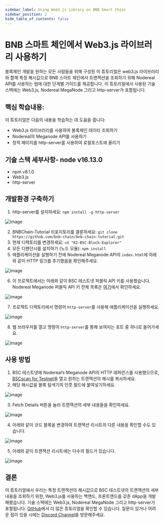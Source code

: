 ```yaml
---
sidebar_label: Using Web3.js Library on BNB Smart Chain
sidebar_position: 2
hide_table_of_contents: false
---
```


# BNB 스마트 체인에서 Web3.js 라이브러리 사용하기
블록체인 개발을 원하는 모든 사람들을 위해 구성된 이 튜토리얼은 web3.js 라이브러리와 함께 특정 해시값으로 BNB 스마트 체인에서 트랜잭션을 조회하기 위해 Nodereal API를 사용하는 법에 대한 단계별 가이드를 제공합니다. 이 튜토리얼에서 사용된 기술 스택에는 Web3.js, Nodereal MegaNode 그리고 http-server가 포함됩니다.

## 핵심 학습내용:
이 튜토리얼은 다음의 내용을 학습하는 데 도움을 줍니다:
-	Web3.js 라이브러리를 사용하여 블록체인 데이터 조회하기
-	Nodereal의 Meganode API를 사용하기
-	정적 페이지를 http-server를 사용하여 로컬호스트에 올리기

## 기술 스택 세부사항-	node v16.13.0
-	npm v8.1.0
-	Web3.js
-	http-server 

## 개발환경 구축하기
1. http-server를 설치하세요: ```npm install -g http-server```

![image](https://user-images.githubusercontent.com/93580180/177191619-12099c27-bd4e-414b-8fda-b3bdd52c5d51.png)
 
2.	BNBChain-Tutorial 리포지토리를 클론하세요: ```git clone https://github.com/bnb-chain/bnb-chain-tutorial.git```
3.	현재 디렉토리를 변경하세요: ```cd "02-BSC-Block-Explorer"```
4.	모든 디펜던시를 설치하기 (노드 모듈): ```npm install```
5.	애플리케이션을 실행하기 전에 Nodereal Meganode API의 ```index.html```에 아래와 같이 HTTP 링크를 추기했음을 확인해주세요.

![image](https://user-images.githubusercontent.com/93580180/177191680-2c9b530a-21fa-448b-bf88-e0d6558ada6a.png)

6.	이 프로젝트에서는 아래와 같이 BSC 테스트넷 퍼블릭 API 키를 사용했습니다. Nodereal Meganode 퍼블릭 API 키 전체 목록은 [여기](https://docs.nodereal.io/nodereal/meganode/meganode-api-overview/public-api-key)에서 확인하세요. 

![image](https://user-images.githubusercontent.com/93580180/177192584-f76dd7dd-ba44-461a-aac7-568703a4f78d.png)

7.	프로젝트 디렉토리에서 명령어 ```http-server```를 사용해 애플리케이션을 실행하세요.

![image](https://user-images.githubusercontent.com/93580180/177192648-29422ee0-c8d5-42ff-91e6-5db1bd4c985e.png)

8.	웹 브라우저를 열고 명령어 ```http-server```를 통해 보여지는 포트 중 하나로 들어가세요.

![image](https://user-images.githubusercontent.com/93580180/177192746-0d9953dd-d398-4e19-b630-30ed90f5e30a.png)

## 사용 방법
1.	BSC 테스트넷에 Nodereal’s Meganode API의 HTTP 레퍼런스를 사용했으므로, [BSCscan for Testnet](https://testnet.bscscan.com/)을 열고 원하는 트랜잭션의 해시를 복사하세요.
2.	해당 해시값을 블록 탐색기의 인풋 필드에 붙여넣기하세요.

![image](https://user-images.githubusercontent.com/93580180/177192831-677e01c7-c3b9-4d11-b0df-4cdb47029cb0.png)

3. Fetch Details 버튼을 눌러 트랜잭션의 세부 내용들을 확인하세요.

![image](https://user-images.githubusercontent.com/93580180/177192858-7e04af6b-980c-4e19-8fa2-4af70752fc1c.png)

4.	아래와 같이 코드 블록을 변경하여 트랜잭션 리시트의 다른 내용을 확인할 수도 있습니다.

![image](https://user-images.githubusercontent.com/93580180/177192885-67184a5e-2bf9-479d-b9ab-e00693020ee9.png)
 
5.	아래와 같이 트랜잭션 리시트에는 다수의 필드가 있습니다.

![image](https://user-images.githubusercontent.com/93580180/177192924-78c07184-8222-4f0c-9eff-bf8fb0972f12.png)


## 결론
이 튜토리얼에서 우리는 특정 트랜잭션의 해시값으로 BSC 테스트넷의 트랜잭션의 세부 내용을 조회하기 위한, Web3.js를 사용하는 백엔드, 프론트엔드를 갖춘 dApp을 개발해봤습니다. 기술 스택에는 Web3.js, Nodereal MegaNode 그리고 http-server가 포함됩니다. [GitHub](https://github.com/bnb-chain/bnb-chain-tutorial)에서 더 많은 튜토리얼을 확인할 수 있습니다. 질문이 있거나 어려운 점이 있을 시에는 [Discord Channel](https://discord.com/channels/789402563035660308/912296662834241597)을 방문해주세요.



